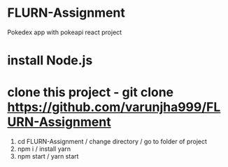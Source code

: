 # FLURN-Assignment
Pokedex app with pokeapi  react project 

# install Node.js 

# clone this project  - git clone https://github.com/varunjha999/FLURN-Assignment

1.  cd FLURN-Assignment  / change directory  / go to folder of project 
2.  npm i  / install yarn 
3.  npm start  / yarn start 
